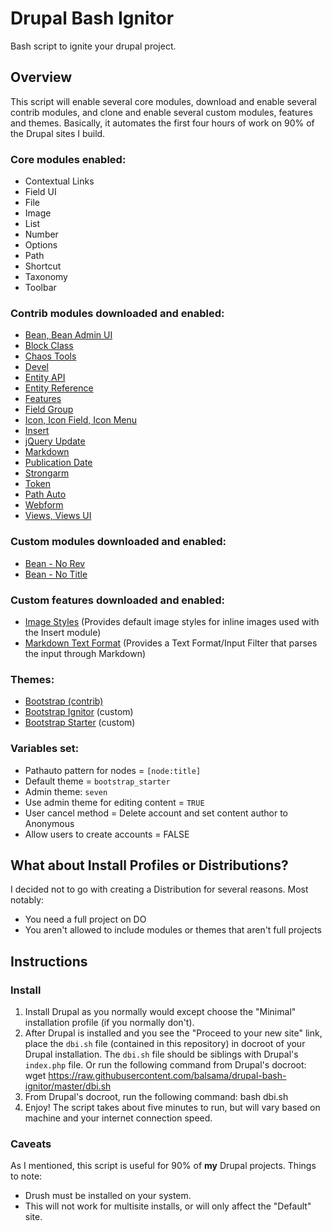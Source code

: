 # Drupal Bash Ignitor

Bash script to ignite your drupal project.

## Overview
This script will enable several core modules, download and enable several
contrib modules, and clone and enable several custom modules, features and
themes. Basically, it automates the first four hours of work on 90% of the
Drupal sites I build.

### Core modules enabled:

* Contextual Links
* Field UI
* File
* Image
* List
* Number
* Options
* Path
* Shortcut
* Taxonomy
* Toolbar

### Contrib modules downloaded and enabled:

* [Bean, Bean Admin UI](https://www.drupal.org/project/bean)
* [Block Class](https://www.drupal.org/project/block_class)
* [Chaos Tools](https://www.drupal.org/project/ctools)
* [Devel](https://www.drupal.org/project/devel)
* [Entity API](https://www.drupal.org/project/entity)
* [Entity Reference](https://www.drupal.org/project/entityreference)
* [Features](https://www.drupal.org/project/features)
* [Field Group](https://www.drupal.org/project/field_group)
* [Icon, Icon Field, Icon Menu](https://www.drupal.org/project/icon)
* [Insert](https://www.drupal.org/project/insert)
* [jQuery Update](https://www.drupal.org/project/jquery_update)
* [Markdown](https://www.drupal.org/project/markdown)
* [Publication Date](https://www.drupal.org/project/publication_date)
* [Strongarm](https://www.drupal.org/project/strongarm)
* [Token](https://www.drupal.org/project/token)
* [Path Auto](https://www.drupal.org/project/pathauto)
* [Webform](https://www.drupal.org/project/webform)
* [Views, Views UI](https://www.drupal.org/project/views)

### Custom modules downloaded and enabled:

* [Bean - No Rev](https://github.com/balsama/beannorev)
* [Bean - No Title](https://github.com/balsama/beannotitle)

### Custom features downloaded and enabled:

* [Image Styles](https://github.com/balsama/image_styles) (Provides default image styles for inline images used with the
  Insert module)
* [Markdown Text Format](https://github.com/balsama/markdown_text_format) (Provides a Text Format/Input Filter that parses the
  input through Markdown)

### Themes:
* [Bootstrap (contrib)](https://www.drupal.org/project/bootstrap)
* [Bootstrap Ignitor](https://github.com/balsama/bootstrap_ignitor) (custom)
* [Bootstrap Starter](https://github.com/balsama/bootstrap_starter) (custom)

### Variables set:
* Pathauto pattern for nodes = `[node:title]`
* Default theme = `bootstrap_starter`
* Admin theme: `seven`
* Use admin theme for editing content = `TRUE`
* User cancel method = Delete account and set content author to Anonymous
* Allow users to create accounts = FALSE

## What about Install Profiles or Distributions?

I decided not to go with creating a Distribution for several reasons. Most
notably:

* You need a full project on DO
* You aren't allowed to include modules or themes that aren't full projects

## Instructions

### Install

1. Install Drupal as you normally would except choose the "Minimal"
   installation profile (if you normally don't).
2. After Drupal is installed and you see the "Proceed to your new site" link,
   place the `dbi.sh` file (contained in this repository) in docroot of your
   Drupal installation. The `dbi.sh` file should be siblings with Drupal's
   `index.php` file. Or run the following command from Drupal's docroot:
       wget https://raw.githubusercontent.com/balsama/drupal-bash-ignitor/master/dbi.sh
3. From Drupal's docroot, run the following command:
       bash dbi.sh
4. Enjoy! The script takes about five minutes to run, but will vary based on
   machine and your internet connection speed.

### Caveats

As I mentioned, this script is useful for 90% of **my** Drupal projects. Things
to note:

* Drush must be installed on your system.
* This will not work for multisite installs, or will only affect the "Default"
  site.
